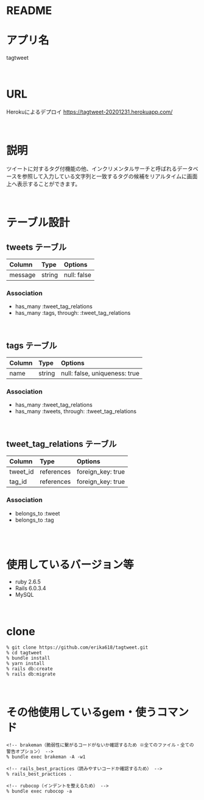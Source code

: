 # README

# アプリ名
tagtweet

<br>

# URL
Herokuによるデプロイ
https://tagtweet-20201231.herokuapp.com/

<br>

# 説明

ツイートに対するタグ付機能の他、インクリメンタルサーチと呼ばれるデータベースを参照して入力している文字列と一致するタグの候補をリアルタイムに画面上へ表示することができます。

<br>

# テーブル設計

## tweets テーブル

| Column   | Type    | Options     |
| :------- | :-----  | :---------- |
| message  | string  | null: false |

### Association

- has_many :tweet_tag_relations
- has_many :tags, through: :tweet_tag_relations

<br>

## tags テーブル

| Column   | Type       | Options                       |
| :------- | :--------- | :---------------------------- |
| name     | string     | null: false, uniqueness: true |


### Association

- has_many :tweet_tag_relations
- has_many :tweets, through: :tweet_tag_relations

<br>

## tweet_tag_relations テーブル

| Column   | Type       | Options           |
| :------- | :--------- | :---------------- |
| tweet_id | references | foreign_key: true |
| tag_id   | references | foreign_key: true |


### Association

- belongs_to :tweet
- belongs_to :tag

<br>
<br>

# 使用しているバージョン等

- ruby 2.6.5
- Rails 6.0.3.4
- MySQL

<br>

# clone
```
% git clone https://github.com/erika618/tagtweet.git
% cd tagtweet
% bundle install
% yarn install
% rails db:create
% rails db:migrate
```

<br>

# その他使用しているgem・使うコマンド
```
<!-- brakeman（脆弱性に繋がるコードがないか確認するため ※全てのファイル・全ての警告オプション） -->
% bundle exec brakeman -A -w1

<!-- rails_best_practices（読みやすいコードか確認するため） -->
% rails_best_practices .

<!-- rubocop（インデントを整えるため） -->
% bundle exec rubocop -a

```
